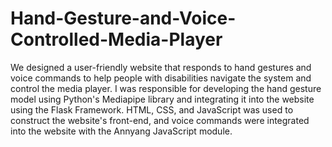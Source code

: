 # Hand-Gesture-and-Voice-Controlled-Media-Player

We designed a user-friendly website that responds to hand gestures and voice commands to help people with disabilities navigate the system and control the media player. 
I was responsible for developing the hand gesture model using Python's Mediapipe library and integrating it into the website using the Flask Framework. 
HTML, CSS, and JavaScript was used to construct the website's front-end, and voice commands were integrated into the website with the Annyang JavaScript module.
